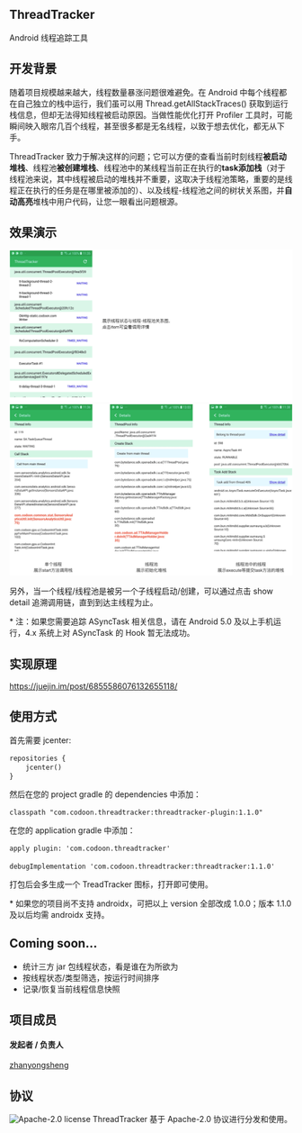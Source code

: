 ## ThreadTracker
Android 线程追踪工具

## 开发背景
随着项目规模越来越大，线程数量暴涨问题很难避免。在 Android 中每个线程都在自己独立的栈中运行，我们虽可以用 Thread.getAllStackTraces() 获取到运行栈信息，但却无法得知线程被启动原因。当做性能优化打开 Profiler 工具时，可能瞬间映入眼帘几百个线程，甚至很多都是无名线程，以致于想去优化，都无从下手。

ThreadTracker 致力于解决这样的问题；它可以方便的查看当前时刻线程**被启动堆栈**、线程池**被创建堆栈**、线程池中的某线程当前正在执行的**task添加栈**（对于线程池来说，其中线程被启动的堆栈并不重要，这取决于线程池策略，重要的是线程正在执行的任务是在哪里被添加的）、以及线程-线程池之间的树状关系图，并**自动高亮**堆栈中用户代码，让您一眼看出问题根源。

## 效果演示
![主界面](https://github.com/codoon/resource/blob/master/threadtracker/img/t1.jpg)
![详情](https://github.com/codoon/resource/blob/master/threadtracker/img/t2.jpg)

另外，当一个线程/线程池是被另一个子线程启动/创建，可以通过点击 show detail 追溯调用链，直到到达主线程为止。

\* 注：如果您需要追踪 ASyncTask 相关信息，请在 Android 5.0 及以上手机运行，4.x 系统上对 ASyncTask 的 Hook 暂无法成功。

## 实现原理
https://juejin.im/post/6855586076132655118/

## 使用方式

首先需要 jcenter:

    repositories {
        jcenter()
    }
    
然后在您的 project gradle 的 dependencies 中添加：

    classpath "com.codoon.threadtracker:threadtracker-plugin:1.1.0"
        
在您的 application gradle 中添加：

    apply plugin: 'com.codoon.threadtracker'

    debugImplementation 'com.codoon.threadtracker:threadtracker:1.1.0'   

打包后会多生成一个 TreadTracker 图标，打开即可使用。

\* 如果您的项目尚不支持 androidx，可把以上 version 全部改成 1.0.0；版本 1.1.0 及以后均需 androidx 支持。

## Coming soon...
* 统计三方 jar 包线程状态，看是谁在为所欲为
* 按线程状态/类型筛选，按运行时间排序
* 记录/恢复当前线程信息快照

## 项目成员
#### 发起者 / 负责人
[zhanyongsheng](https://github.com/zhanyongsheng)

## 协议
<img alt="Apache-2.0 license" src="https://www.apache.org/img/ASF20thAnniversary.jpg" width="128">
ThreadTracker 基于 Apache-2.0 协议进行分发和使用。
